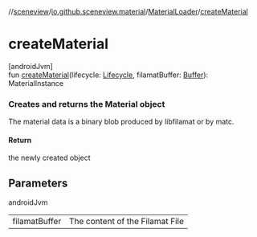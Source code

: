 //[sceneview](../../../index.md)/[io.github.sceneview.material](../index.md)/[MaterialLoader](index.md)/[createMaterial](create-material.md)

# createMaterial

[androidJvm]\
fun [createMaterial](create-material.md)(lifecycle: [Lifecycle](https://developer.android.com/reference/kotlin/androidx/lifecycle/Lifecycle.html), filamatBuffer: [Buffer](https://developer.android.com/reference/kotlin/java/nio/Buffer.html)): MaterialInstance

###  Creates and returns the Material object

The material data is a binary blob produced by libfilamat or by matc.

#### Return

the newly created object

## Parameters

androidJvm

| | |
|---|---|
| filamatBuffer | The content of the Filamat File |
